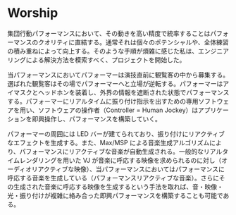 # Worship

集団行動パフォーマンスにおいて、その動きを高い精度で統率することはパフォーマンスのクオリティに直結する。通常それは個々のポテンシャルや、全体練習の積み重ねによって向上する。そのような手順が煩雑に感じた私は、エンジニアリングによる解決方法を模索すべく、プロジェクトを開始した。

当パフォーマンスにおいてパフォーマーは演技直前に観覧客の中から募集する。選ばれた観覧客はその場でパフォーマーへと立場が逆転する。パフォーマーはアイマスクとヘッドホンを装着し、外界の情報を遮断された状態でパフォーマンスする。パフォーマーにリアルタイムに振り付け指示を出すための専用ソフトウェアを用い、ソフトウェアの操作者（Controller = Human Jockey）はアプリケーションを即興操作し、パフォーマンスを構築していく。

パフォーマーの周囲には LED バーが建てられており、振り付けにリアクティブなエフェクトを生成する。また、Max/MSP による音楽生成アルゴリズムにより、パフォーマンスにリアクティブな音楽が自動生成される。一般的なリアルタイムレンダリングを用いた VJ が音楽に呼応する映像を求められるのに対し（オーディオリアクティブな映像）、当パフォーマンスにおいてはパフォーマンスに呼応する音楽を生成している（パフォーマンスリアクティブな音楽）。さらにその生成された音楽に呼応する映像を生成するという手法を取れば、音・映像・光・振り付けが複雑に絡み合った即興パフォーマンスを構築することも可能である。
